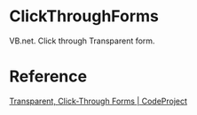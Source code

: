 # ClickThroughForms
VB.net. Click through Transparent form.

# Reference
<a href="http://www.codeproject.com/Articles/12877/Transparent-Click-Through-Forms">Transparent, Click-Through Forms | CodeProject</a>
